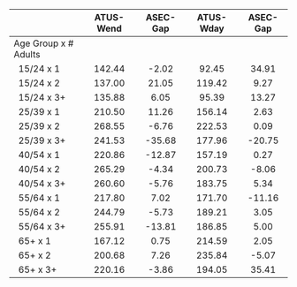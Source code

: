 
|                      |    ATUS-Wend |     ASEC-Gap |    ATUS-Wday |     ASEC-Gap |
| -------------------- | :----------: | :----------: | :----------: | :----------: |
| Age Group x # Adults |              |              |              |              |
| &nbsp;&nbsp;15/24 x 1 |       142.44 |        -2.02 |        92.45 |        34.91 |
| &nbsp;&nbsp;15/24 x 2 |       137.00 |        21.05 |       119.42 |         9.27 |
| &nbsp;&nbsp;15/24 x 3+ |       135.88 |         6.05 |        95.39 |        13.27 |
| &nbsp;&nbsp;25/39 x 1 |       210.50 |        11.26 |       156.14 |         2.63 |
| &nbsp;&nbsp;25/39 x 2 |       268.55 |        -6.76 |       222.53 |         0.09 |
| &nbsp;&nbsp;25/39 x 3+ |       241.53 |       -35.68 |       177.96 |       -20.75 |
| &nbsp;&nbsp;40/54 x 1 |       220.86 |       -12.87 |       157.19 |         0.27 |
| &nbsp;&nbsp;40/54 x 2 |       265.29 |        -4.34 |       200.73 |        -8.06 |
| &nbsp;&nbsp;40/54 x 3+ |       260.60 |        -5.76 |       183.75 |         5.34 |
| &nbsp;&nbsp;55/64 x 1 |       217.80 |         7.02 |       171.70 |       -11.16 |
| &nbsp;&nbsp;55/64 x 2 |       244.79 |        -5.73 |       189.21 |         3.05 |
| &nbsp;&nbsp;55/64 x 3+ |       255.91 |       -13.81 |       186.85 |         5.00 |
| &nbsp;&nbsp;65+ x 1  |       167.12 |         0.75 |       214.59 |         2.05 |
| &nbsp;&nbsp;65+ x 2  |       200.68 |         7.26 |       235.84 |        -5.07 |
| &nbsp;&nbsp;65+ x 3+ |       220.16 |        -3.86 |       194.05 |        35.41 |

